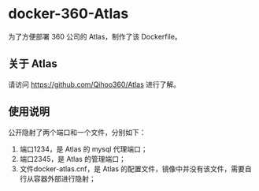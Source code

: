 # docker-360-Atlas
为了方便部署 360 公司的 Atlas，制作了该 Dockerfile。

关于 Atlas
---------------
请访问 https://github.com/Qihoo360/Atlas 进行了解。

使用说明
---------------
公开隐射了两个端口和一个文件，分别如下：
  1. 端口1234，是 Atlas 的 mysql 代理端口；
  2. 端口2345，是 Atlas 的管理端口；
  3. 文件docker-atlas.cnf，是 Atlas 的配置文件，镜像中并没有该文件，需要自行从容器外部进行隐射； 
